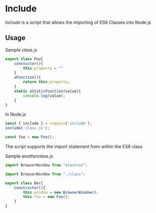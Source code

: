 # Include

Include is a script that allows the importing of ES6 Classes into Node.js

## Usage

Sample *class.js*

```javascript
export class Foo{
    constuctor(){
        this.property = ""
    }
    aFunction(){
        return this.property;
    }
    static aStaticFunction(value){
        console.log(value);
    }
}
```
In Node.js

```javascript
const { include } = require('include');
include('class.js');

const foo = new Foo();
```
The script supports the import statement from within the ES6 class

Sample *anotherclass.js*

```javascript
import BrowserWindow from "electron";

import BrowserWindow from "./class";

export class Bar{
    constructor(){
        this.window = new BrowserWindow();
        this.foo = new Foo();
    }
}
```


